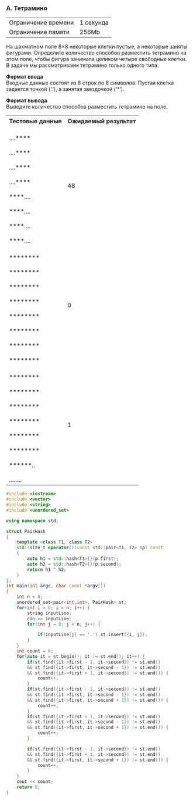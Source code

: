 ### A. Тетрамино

<table>
 <tr>
    <td>Ограничение времени</td>
    <td>1 секунда</td>
 </tr>
 <tr>
    <td>Ограничение памяти</td>
    <td>256Mb</td>
 </tr>
</table>  

На шахматном поле 8×8 некоторые клетки пустые, а некоторые заняты фигурами. Определите количество способов разместить тетрамино на этом поле, чтобы фигура занимала целиком четыре свободные клетки. В задаче мы рассматриваем тетрамино только одного типа.

**Формат ввода**  
Входные данные состоят из 8 строк по 8 символов. Пустая клетка задается точкой (‘.’), а занятая звездочкой (‘*’).

**Формат вывода**  
Выведите количество способов разместить тетрамино на поле.

<table>
 <tr>
    <th>Тестовые данные</th>
    <th>Ожидаемый результат</th>
 </tr>
 <tr>
    <td>
    <br>....****</br>
    <br>....****</br>
    <br>....****</br>
    <br>....****</br>
    <br>****....</br>
    <br>****....</br>
    <br>****....</br>
    <br>****....</br>
    </td>
    <td>48</td>
 </tr>
  <tr>
<td>
    <br>********</br>
<br>********</br>
<br>********</br>
<br>********</br>
<br>********</br>
<br>********</br>
<br>********</br>
<br>********</br>

  </td>
  <td>0</td>
  </tr>
  <tr>
    <td>
      <br>********</br>
<br>********</br>
<br>********</br>
<br>********</br>
<br>********</br>
<br>********</br>
<br>******..</br>
<br>........</br>
    </td>
    <td>
      1
    </td>
  </tr>
  
</table>  

```c++
#include <iostream>
#include <vector>
#include <string>
#include <unordered_set>

using namespace std;

struct PairHash
{
    template <class T1, class T2>
    std::size_t operator()(const std::pair<T1, T2> &p) const
    {
        auto h1 = std::hash<T1>{}(p.first);
        auto h2 = std::hash<T2>{}(p.second);
        return h1 ^ h2;
    }
};
int main(int argc, char const *argv[])
{
    int n = 8;
    unordered_set<pair<int,int>, PairHash> st;
    for(int i = 0; i < n; i++) {
        string inputLine;
        cin >> inputLine;
        for(int j = 0; j < n; j++) {

            if(inputLine[j] == '.') st.insert({i, j});
        }
    }
    int count = 0;
    for(auto it = st.begin(); it != st.end(); it++) {
        if(st.find({it->first - 1, it->second}) != st.end() 
        && st.find({it->first, it->second - 1}) != st.end()
        && st.find({it->first + 1, it->second}) != st.end()) {
            count++;
        }
        if(st.find({it->first - 1, it->second}) != st.end() 
        && st.find({it->first, it->second - 1}) != st.end()
        && st.find({it->first, it->second + 1}) != st.end()) {
            count++;
        }
        if(st.find({it->first + 1, it->second}) != st.end() 
        && st.find({it->first, it->second - 1}) != st.end()
        && st.find({it->first, it->second + 1}) != st.end()) {
            count++;
        }

        if(st.find({it->first - 1, it->second}) != st.end() 
        && st.find({it->first + 1, it->second}) != st.end()
        && st.find({it->first, it->second + 1}) != st.end()) {
            count++;
        }
    }
    cout << count;
    return 0;
}
```
